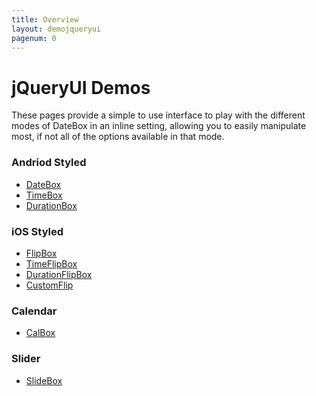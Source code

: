 ```yaml
---
title: Overview
layout: demojqueryui
pagenum: 0
---
```


# jQueryUI Demos

These pages provide a simple to use interface to play with the different modes
of DateBox in an inline setting, allowing you to easily manipulate most, if not
all of the options available in that mode.


### Andriod Styled
* [DateBox]({{site.basesite}}jqueryui/datebox)
* [TimeBox]({{site.basesite}}jqueryui/timebox)
* [DurationBox]({{site.basesite}}jqueryui/durationbox)

### iOS Styled
* [FlipBox]({{site.basesite}}jqueryui/flipbox)
* [TimeFlipBox]({{site.basesite}}jqueryui/timeflipbox)
* [DurationFlipBox]({{site.basesite}}jqueryui/durationflipbox)
* [CustomFlip]({{site.basesite}}jqueryui/customflip)

### Calendar
* [CalBox]({{site.basesite}}jqueryui/calbox)

### Slider
* [SlideBox]({{site.basesite}}jqueryui/slidebox)
